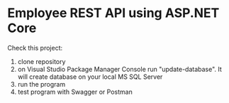 # Employee REST API using ASP.NET Core

Check this project:
1) clone repository
2) on Visual Studio Package Manager Console run "update-database". It will create database on your local MS SQL Server
3) run the program
4) test program with Swagger or Postman
